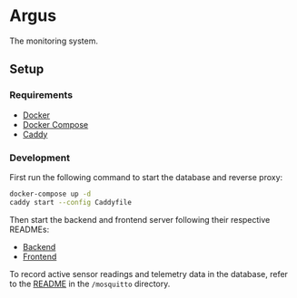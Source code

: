 # Argus

The monitoring system.

## Setup

### Requirements

- [Docker](https://docs.docker.com/install/)
- [Docker Compose](https://docs.docker.com/compose/install/)
- [Caddy](https://caddyserver.com/docs/install)

### Development

First run the following command to start the database and reverse proxy:

```bash
docker-compose up -d
caddy start --config Caddyfile
```

Then start the backend and frontend server following their respective READMEs:

- [Backend](backend/README.md)
- [Frontend](frontend/README.md)

To record active sensor readings and telemetry data in the database, refer to the
[README](mosquitto/README.md) in the `/mosquitto` directory.
